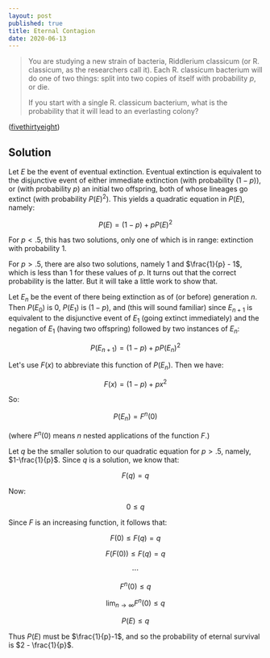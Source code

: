 ```yaml
---
layout: post
published: true
title: Eternal Contagion
date: 2020-06-13
---
```


>You are studying a new strain of bacteria, Riddlerium classicum (or R. classicum, as the researchers call it). Each R. classicum bacterium will do one of two things: split into two copies of itself with probability $p$, or die. 
>
>If you start with a single R. classicum bacterium, what is the probability that it will lead to an everlasting colony?

<!--more-->

([fivethirtyeight](https://fivethirtyeight.com/features/how-long-will-the-bacterial-colony-last/))

## Solution

Let $E$ be the event of eventual extinction. Eventual extinction is equivalent to the disjunctive event of either immediate extinction (with probability $(1-p)$), or (with probability $p$) an initial two offspring, both of whose lineages go extinct (with probability $P(E)^2$). This yields a quadratic equation in $P(E)$, namely:

$$P(E) = (1-p) + pP(E)^2$$

For $p < .5$, this has two solutions, only one of which is in range: extinction with probability $1$.

For $p>.5$, there are also two solutions, namely $1$ and $\frac{1}{p} - 1$, which is less than $1$ for these values of $p$. It turns out that the correct probability is the latter. But it will take a little work to show that.

Let $E_n$ be the event of there being extinction as of (or before) generation $n$. Then $P(E_0)$ is $0$, $P(E_1)$ is $(1-p)$, and (this will sound familiar) since $E_{n+1}$ is equivalent to the disjunctive event of $E_1$ (going extinct immediately) and the negation of $E_1$ (having two offspring) followed by two instances of $E_{n}$:

$$P(E_{n+1}) = (1-p) + pP(E_{n})^2$$

Let's use $F(x)$ to abbreviate this function of $P(E_n)$. Then we have:

$$F(x) = (1-p) + px^2$$

So:

$$P(E_n) = F^n(0)$$

(where $F^n(0)$ means $n$ nested applications of the function $F$.)

Let $q$ be the smaller solution to our quadratic equation for $p > .5$, namely, $1-\frac{1}{p}$. Since $q$ is a solution, we know that:

$$F(q) = q$$

Now:

$$0 \leq q$$

Since $F$ is an increasing function, it follows that:

$$F(0) \leq F(q) = q$$

$$F(F(0)) \leq F(q) = q$$

$$\cdots$$

$$ F^n(0) \leq q $$

$$ \lim_{n \rightarrow \infty} F^n(0) \leq q$$

$$ P(E) \leq q $$

Thus $P(E)$ must be $\frac{1}{p}-1$, and so the probability of eternal survival is $2 - \frac{1}{p}$.

<br>